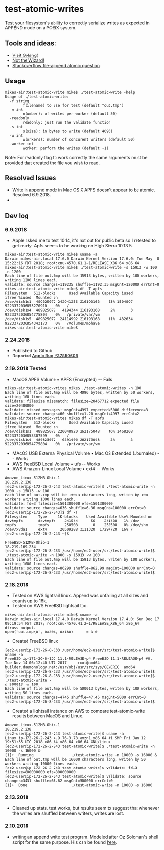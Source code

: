 test-atomic-writes
==================
Test your filesystem's ability to correctly serialize writes as expected in APPEND mode on a POSIX system.

## Tools and ideas:
- [Visit Golang!](https://golang.org)
- [Not the Wizard!](https://www.notthewizard.com/2014/06/17/are-files-appends-really-atomic)
- [Stackoverflow file-append atomic question](http://stackoverflow.com/questions/1154446/is-file-append-atomic-in-unix)

## Usage
```
mikes-air:test-atomic-write mike$ ./test-atomic-write -help
Usage of ./test-atomic-write:
  -f string
    	f(ilename) to use for test (default "out.tmp")
  -n int
    	n(umber): of writes per worker (default 50)
  -readonly
    	readonly: just run the validate function
  -s int
    	s(size): in bytes to write (default 4096)
  -w int
    	w(orkers): number of concurent writers (default 50)
  -worker int
    	worker: perform the writes (default -1)
```
Note: For readonly flag to work correctly the same arguments must be provided that created the file you wish to read.

## Resolved Issues
- Write in append mode in Mac OS X APFS doesn't appear to be atomic. Resolved 6.9.2018.
- 

## Dev log
### 6.9.2018
- Apple asked me to test 10.14, it's not out for public beta so I retested to get ready. Apfs seems to be working on High Sierra 10.13.5.
```
mikes-air:test-atomic-write mike$ uname -a
Darwin mikes-air.local 17.6.0 Darwin Kernel Version 17.6.0: Tue May  8 15:22:16 PDT 2018; root:xnu-4570.61.1~1/RELEASE_X86_64 x86_64
mikes-air:test-atomic-write mike$ ./test-atomic-write -s 15913 -w 100 -n 1200
Each line of file out.tmp will be 15913 bytes, written by 100 workers, writing 1200 lines each.
validate: source changes=119235 shuffle=1192.35 msgCnt=120000 errCnt=0
mikes-air:test-atomic-write mike$ df -T apfs
Filesystem   512-blocks      Used Available Capacity iused               ifree %iused  Mounted on
/dev/disk1s1  489825072 242941256 216193168    53% 1504897 9223372036853270910    0%   /
/dev/disk1s4  489825072   4194344 216193168     2%       3 9223372036854775804    0%   /private/var/vm
/dev/disk1s5  489825072  24114992 216193168    11%  432634 9223372036854343173    0%   /Volumes/mohave
mikes-air:test-atomic-write mike$ 
```

### 2.24.2018
- Published to Github
- Reported [Apple Bug #37859698](https://bugreport.apple.com/web/?problemID=37859698)
### 2.19.2018 Tested
- MacOS APFS Volume • APFS (Encrypted) -- Fails
```
mikes-air:test-atomic-writes mike$ ./test-atomic-writes -n 100
Each line of file out.tmp will be 4096 bytes, written by 50 workers, writing 100 lines each.
validate: filesize missmatch: filesize=20467712 expected file size=20480000
validate: missed messages: msgCnt=4997 expected=5000 difference=3
validate: source changes=60 shuffle=1.20 msgCnt=4997 errCnt=2
mikes-air:test-atomic-writes mike$ df -T apfs
Filesystem   512-blocks      Used Available Capacity iused               ifree %iused  Mounted on
/dev/disk1s1  489825072 220048920 262175048    46% 1468208 9223372036853307599    0%   /
/dev/disk1s4  489825072   6291496 262175048     3%       3 9223372036854775804    0%   /private/var/vm
```
- MAcOS USB External Physical Volume • Mac OS Extended (Journaled) -- Works
- AWS FreeBSD Local Volume • ufs -- Works
- AWS Amazon-Linux Local Volume • ext4 -- Works
```
Amazon_Linux-512MB-Ohio-1
18.219.2.238
[ec2-user@ip-172-26-2-243 test-atomic-write]$ ./test-atomic-write -n 1000 -s 15013 -w 100
Each line of out.tmp will be 15013 characters long, writen by 100 workers writing 1000 lines each.
validate: fd=3 filesize=1501300000 efs=1501300000
validate: source changes=636 shuffle=6.36 msgCnt=100000 errCnt=0
[ec2-user@ip-172-26-2-243]$ df -T
Filesystem     Type     1K-blocks    Used Available Use% Mounted on
devtmpfs       devtmpfs    241544      56    241488   1% /dev
tmpfs          tmpfs       250508       0    250508   0% /dev/shm
/dev/xvda1     ext4      20509288 3111320  17297720  16% /
[ec2-user@ip-172-26-2-243 ~]$
```
```
FreeBSD-512MB-Ohio-1
18.219.169.234
[ec2-user@ip-172-26-8-133 /usr/home/ec2-user/src/test-atomic-write]$ ./test-atomic-write -n 1000 -s 15913 -w 100
Each line of file out.tmp will be 15913 bytes, writen by 100 workers, writing 1000 lines each.
validate: source changes=86299 shuffle=862.99 msgCnt=100000 errCnt=0
[ec2-user@ip-172-26-8-133 /usr/home/ec2-user/src/test-atomic-write]$
```
### 2.18.2018
- Tested on AWS lightsail linux. Append was unfailing at all sizes and counts up to 16k.
- Tested on AWS FreeBSD lightsail too.
```
mikes-air:test-atomic-write mike$ uname -a
Darwin mikes-air.local 17.4.0 Darwin Kernel Version 17.4.0: Sun Dec 17 09:19:54 PST 2017; root:xnu-4570.41.2~1/RELEASE_X86_64 x86_64
dtruss output.
open("out.tmp\0", 0x20A, 0x180)		 = 3 0
```
- Created FreeBSD linux
```
[ec2-user@ip-172-26-8-133 /usr/home/ec2-user/src/test-atomic-write]$ uname -a
FreeBSD ip-172-26-8-133 11.1-RELEASE-p4 FreeBSD 11.1-RELEASE-p4 #0: Tue Nov 14 06:12:40 UTC 2017     root@amd64-builder.daemonology.net:/usr/obj/usr/src/sys/GENERIC  amd64
[ec2-user@ip-172-26-8-133 /usr/home/ec2-user/src/test-atomic-write]$
[ec2-user@ip-172-26-8-133 /usr/home/ec2-user/src/test-atomic-write]$ ./test-atomic-write -
s 500013 -w 100
Each line of file out.tmp will be 500013 bytes, writen by 100 workers, writing 50 lines each.
validate: source changes=4745 shuffle=47.45 msgCnt=5000 errCnt=0
[ec2-user@ip-172-26-8-133 /usr/home/ec2-user/src/test-atomic-write]$
```
- Created a lightsail instance on AWS to compare test-atomic-write results between MacOS and Linux.
```
Amazon_Linux-512MB-Ohio-1
18.219.2.238
[ec2-user@ip-172-26-2-243 test-atomic-write]$ uname -a
Linux ip-172-26-2-243 4.9.76-3.78.amzn1.x86_64 #1 SMP Fri Jan 12 19:51:35 UTC 2018 x86_64 x86_64 x86_64 GNU/Linux
[ec2-user@ip-172-26-2-243 test-atomic-write]$ ./test-atomic-write -n 10000 -s 16000 &
[1]+  Running                 ./test-atomic-write -n 10000 -s 16000 &
Each line of out.tmp will be 16000 characters long, writen by 50 workers writing 10000 lines each.
[ec2-user@ip-172-26-2-243 test-atomic-write]$ validate: fd=3 filesize=800000000 efs=800000000
[ec2-user@ip-172-26-2-243 test-atomic-write]$ validate: source changes=3431 shuffle=68.62 msgCnt=500000 errCnt=0
[1]+  Done                    ./test-atomic-write -n 10000 -s 16000
```
### 2.13.2018
-  Cleaned up stats. test works, but results seem to suggest that whenever the writes are shuffled between writers, writes are lost.
### 2.10.2018
- writing an append write test program. Modeled after Oz Soloman's shell script for the same purpose. His can be found [here](https://www.notthewizard.com/2014/06/17/are-files-appends-really-atomic/).
